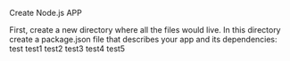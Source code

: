 
Create Node.js APP 

First, create a new directory where all the files would live. In this directory create a package.json file that describes your app and its dependencies:
test
test1
test2
test3
test4
test5
